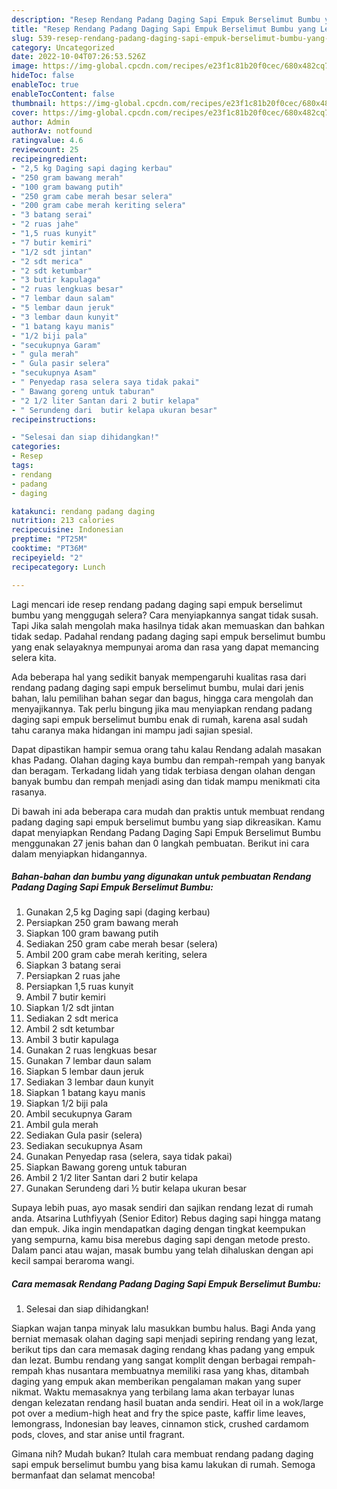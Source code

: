 ```yaml
---
description: "Resep Rendang Padang Daging Sapi Empuk Berselimut Bumbu yang Lezat Sekali "
title: "Resep Rendang Padang Daging Sapi Empuk Berselimut Bumbu yang Lezat Sekali "
slug: 539-resep-rendang-padang-daging-sapi-empuk-berselimut-bumbu-yang-lezat-sekali
category: Uncategorized
date: 2022-10-04T07:26:53.526Z
image: https://img-global.cpcdn.com/recipes/e23f1c81b20f0cec/680x482cq70/rendang-padang-daging-sapi-empuk-berselimut-bumbu-foto-resep-utama.jpg
hideToc: false
enableToc: true
enableTocContent: false
thumbnail: https://img-global.cpcdn.com/recipes/e23f1c81b20f0cec/680x482cq70/rendang-padang-daging-sapi-empuk-berselimut-bumbu-foto-resep-utama.jpg
cover: https://img-global.cpcdn.com/recipes/e23f1c81b20f0cec/680x482cq70/rendang-padang-daging-sapi-empuk-berselimut-bumbu-foto-resep-utama.jpg
author: Admin
authorAv: notfound
ratingvalue: 4.6
reviewcount: 25
recipeingredient:
- "2,5 kg Daging sapi daging kerbau"
- "250 gram bawang merah"
- "100 gram bawang putih"
- "250 gram cabe merah besar selera"
- "200 gram cabe merah keriting selera"
- "3 batang serai"
- "2 ruas jahe"
- "1,5 ruas kunyit"
- "7 butir kemiri"
- "1/2 sdt jintan"
- "2 sdt merica"
- "2 sdt ketumbar"
- "3 butir kapulaga"
- "2 ruas lengkuas besar"
- "7 lembar daun salam"
- "5 lembar daun jeruk"
- "3 lembar daun kunyit"
- "1 batang kayu manis"
- "1/2 biji pala"
- "secukupnya Garam"
- " gula merah"
- " Gula pasir selera"
- "secukupnya Asam"
- " Penyedap rasa selera saya tidak pakai"
- " Bawang goreng untuk taburan"
- "2 1/2 liter Santan dari 2 butir kelapa"
- " Serundeng dari  butir kelapa ukuran besar"
recipeinstructions:

- "Selesai dan siap dihidangkan!"
categories:
- Resep
tags:
- rendang
- padang
- daging

katakunci: rendang padang daging 
nutrition: 213 calories
recipecuisine: Indonesian
preptime: "PT25M"
cooktime: "PT36M"
recipeyield: "2"
recipecategory: Lunch

---
```



Lagi mencari ide resep rendang padang daging sapi empuk berselimut bumbu yang menggugah selera? Cara menyiapkannya sangat tidak susah. Tapi Jika salah mengolah maka hasilnya tidak akan memuaskan dan bahkan tidak sedap. Padahal rendang padang daging sapi empuk berselimut bumbu yang enak selayaknya mempunyai aroma dan rasa yang dapat memancing selera kita.


Ada beberapa hal yang sedikit banyak mempengaruhi kualitas rasa dari rendang padang daging sapi empuk berselimut bumbu, mulai dari jenis bahan, lalu pemilihan bahan segar dan bagus, hingga cara mengolah dan menyajikannya. Tak perlu bingung jika mau menyiapkan rendang padang daging sapi empuk berselimut bumbu enak di rumah, karena asal sudah tahu caranya maka hidangan ini mampu jadi sajian spesial.

Dapat dipastikan hampir semua orang tahu kalau Rendang adalah masakan khas Padang. Olahan daging kaya bumbu dan rempah-rempah yang banyak dan beragam. Terkadang lidah yang tidak terbiasa dengan olahan dengan banyak bumbu dan rempah menjadi asing dan tidak mampu menikmati cita rasanya.


Di bawah ini ada beberapa cara mudah dan praktis untuk membuat rendang padang daging sapi empuk berselimut bumbu yang siap dikreasikan. Kamu dapat menyiapkan Rendang Padang Daging Sapi Empuk Berselimut Bumbu menggunakan 27 jenis bahan dan 0 langkah pembuatan. Berikut ini cara dalam menyiapkan hidangannya.

<!--inarticleads1-->

##### Bahan-bahan dan bumbu yang digunakan untuk pembuatan Rendang Padang Daging Sapi Empuk Berselimut Bumbu:

1. Gunakan 2,5 kg Daging sapi (daging kerbau)
1. Persiapkan 250 gram bawang merah
1. Siapkan 100 gram bawang putih
1. Sediakan 250 gram cabe merah besar (selera)
1. Ambil 200 gram cabe merah keriting, selera
1. Siapkan 3 batang serai
1. Persiapkan 2 ruas jahe
1. Persiapkan 1,5 ruas kunyit
1. Ambil 7 butir kemiri
1. Siapkan 1/2 sdt jintan
1. Sediakan 2 sdt merica
1. Ambil 2 sdt ketumbar
1. Ambil 3 butir kapulaga
1. Gunakan 2 ruas lengkuas besar
1. Gunakan 7 lembar daun salam
1. Siapkan 5 lembar daun jeruk
1. Sediakan 3 lembar daun kunyit
1. Siapkan 1 batang kayu manis
1. Siapkan 1/2 biji pala
1. Ambil secukupnya Garam
1. Ambil  gula merah
1. Sediakan  Gula pasir (selera)
1. Sediakan secukupnya Asam
1. Gunakan  Penyedap rasa (selera, saya tidak pakai)
1. Siapkan  Bawang goreng untuk taburan
1. Ambil 2 1/2 liter Santan dari 2 butir kelapa
1. Gunakan  Serundeng dari ½ butir kelapa ukuran besar


Supaya lebih puas, ayo masak sendiri dan sajikan rendang lezat di rumah anda. Atsarina Luthfiyyah (Senior Editor) Rebus daging sapi hingga matang dan empuk. Jika ingin mendapatkan daging dengan tingkat keempukan yang sempurna, kamu bisa merebus daging sapi dengan metode presto. Dalam panci atau wajan, masak bumbu yang telah dihaluskan dengan api kecil sampai beraroma wangi. 

<!--inarticleads2-->

##### Cara memasak Rendang Padang Daging Sapi Empuk Berselimut Bumbu:


1. Selesai dan siap dihidangkan!

Siapkan wajan tanpa minyak lalu masukkan bumbu halus. Bagi Anda yang berniat memasak olahan daging sapi menjadi sepiring rendang yang lezat, berikut tips dan cara memasak daging rendang khas padang yang empuk dan lezat. Bumbu rendang yang sangat komplit dengan berbagai rempah-rempah khas nusantara membuatnya memiliki rasa yang khas, ditambah daging yang empuk akan memberikan pengalaman makan yang super nikmat. Waktu memasaknya yang terbilang lama akan terbayar lunas dengan kelezatan rendang hasil buatan anda sendiri. Heat oil in a wok/large pot over a medium-high heat and fry the spice paste, kaffir lime leaves, lemongrass, Indonesian bay leaves, cinnamon stick, crushed cardamom pods, cloves, and star anise until fragrant. 

Gimana nih? Mudah bukan? Itulah cara membuat rendang padang daging sapi empuk berselimut bumbu yang bisa kamu lakukan di rumah. Semoga bermanfaat dan selamat mencoba!
